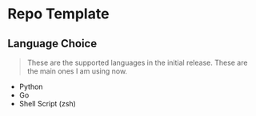 # Repo Template

## Language Choice

> These are the supported languages in the initial release. These are the main ones I am using now.

- Python
- Go
- Shell Script (zsh)
